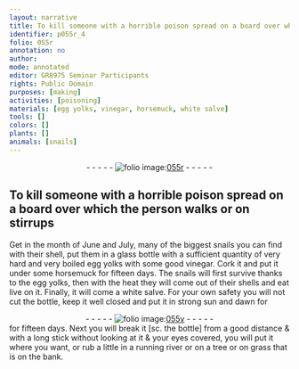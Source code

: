 ```yaml
---
layout: narrative
title: To kill someone with a horrible poison spread on a board over which the person walks or on stirrups
identifier: p055r_4
folio: 055r
annotation: no
author:
mode: annotated
editor: GR8975 Seminar Participants
rights: Public Domain
purposes: [making]
activities: [poisoning]
materials: [egg yolks, vinegar, horsemuck, white salve]
tools: []
colors: []
plants: []
animals: [snails]
---
```


 <div class="folio" align="center">- - - - - <a href="http://gallica.bnf.fr/ark:/12148/btv1b9059316c/f115.item" target="_blank"><img src="https://cu-mkp.github.io/GR8975-edition/assets/photo-icon.png" alt="folio image: " style="display:inline-block; margin-bottom:-3px;"/>055r</a> - - - - - </div>  <span class="activity"></span> 

## To kill someone with a horrible poison spread on a board over which the person walks or on stirrups

 
Get in the month of June and July, many of the biggest <span class="animal">snails</span> you can find with their shell, put them in a glass bottle with a sufficient quantity of very hard and very boiled <span class="material">egg yolks</span> with some good <span class="material">vinegar</span>. Cork it and put it under some <span class="material">horsemuck</span> for fifteen days. The snails will first survive thanks to the egg yolks, then with the heat they will come out of their shells and eat live on it. Finally, it will come a <span class="material">white salve</span>. For your own safety you will not cut the bottle, keep it well closed and put it in strong sun and dawn for
 <div class="folio" align="center">- - - - - <a href="http://gallica.bnf.fr/ark:/12148/btv1b10500001g/f116.image" target="_blank"><img src="https://cu-mkp.github.io/GR8975-edition/assets/photo-icon.png" alt="folio image: " style="display:inline-block; margin-bottom:-3px;"/>055v</a> - - - - - </div> 
for fifteen days. Next you will break it [sc. the bottle] from a good distance & with a long stick without looking at it & your eyes covered, you will put it where you want, or rub a little in a running river or on a tree or on grass that is on the bank.
 